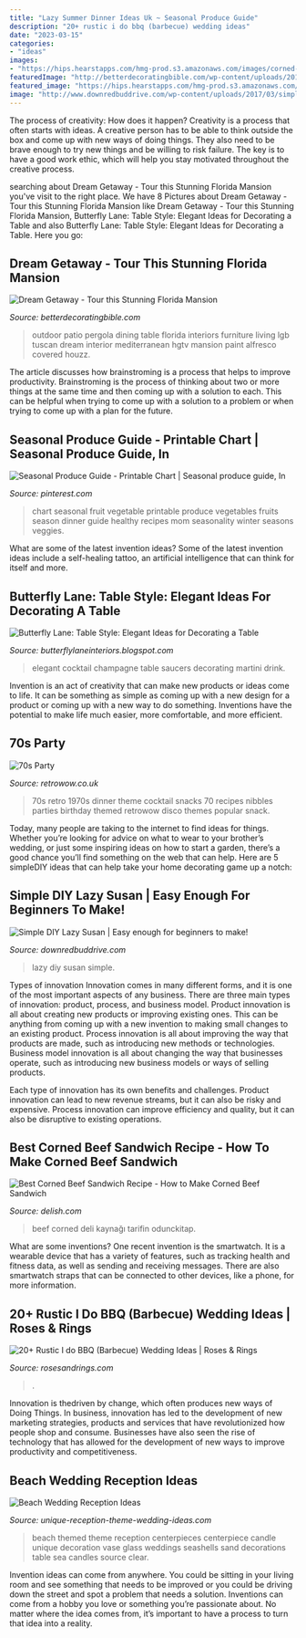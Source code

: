 ```yaml
---
title: "Lazy Summer Dinner Ideas Uk ~ Seasonal Produce Guide"
description: "20+ rustic i do bbq (barbecue) wedding ideas"
date: "2023-03-15"
categories:
- "ideas"
images:
- "https://hips.hearstapps.com/hmg-prod.s3.amazonaws.com/images/corned-beed-sandwich-horizontal-2-1551477215.png?crop=1.00xw:0.752xh;0,0.137xh&amp;resize=1200:*"
featuredImage: "http://betterdecoratingbible.com/wp-content/uploads/2013/12/outdoor-patio-dining-set-furniture.jpg"
featured_image: "https://hips.hearstapps.com/hmg-prod.s3.amazonaws.com/images/corned-beed-sandwich-horizontal-2-1551477215.png?crop=1.00xw:0.752xh;0,0.137xh&amp;resize=1200:*"
image: "http://www.downredbuddrive.com/wp-content/uploads/2017/03/simple-diy-lazy-susan-fb.png"
---
```



The process of creativity: How does it happen?
Creativity is a process that often starts with ideas. A creative person has to be able to think outside the box and come up with new ways of doing things. They also need to be brave enough to try new things and be willing to risk failure. The key is to have a good work ethic, which will help you stay motivated throughout the creative process.

	

		
searching about Dream Getaway - Tour this Stunning Florida Mansion you've visit to the right place. We have 8 Pictures about Dream Getaway - Tour this Stunning Florida Mansion like Dream Getaway - Tour this Stunning Florida Mansion, Butterfly Lane: Table Style: Elegant Ideas for Decorating a Table and also Butterfly Lane: Table Style: Elegant Ideas for Decorating a Table. Here you go:
		
    
## Dream Getaway - Tour This Stunning Florida Mansion

<img loading=lazy src="http://betterdecoratingbible.com/wp-content/uploads/2013/12/outdoor-patio-dining-set-furniture.jpg" onerror="this.onerror=null;this.src='https://tse3.mm.bing.net/th?id=OIP.IQxL18HJ0QfwQObvcw4h0gHaLH&amp;pid=15.1';" alt="Dream Getaway - Tour this Stunning Florida Mansion">

_Source: betterdecoratingbible.com_

>outdoor patio pergola dining table florida interiors furniture living lgb tuscan dream interior mediterranean hgtv mansion paint alfresco covered houzz. 

	

The article discusses how brainstroming is a process that helps to improve productivity. Brainstroming is the process of thinking about two or more things at the same time and then coming up with a solution to each. This can be helpful when trying to come up with a solution to a problem or when trying to come up with a plan for the future.

    
## Seasonal Produce Guide - Printable Chart | Seasonal Produce Guide, In

<img loading=lazy src="https://i.pinimg.com/736x/bd/e1/cc/bde1ccaf94b760faf3d82631ddbe798b.jpg" onerror="this.onerror=null;this.src='https://tse1.mm.bing.net/th?id=OIP.hw6b5elktVZV-YkAqUpKPwHaJl&amp;pid=15.1';" alt="Seasonal Produce Guide - Printable Chart | Seasonal produce guide, In">

_Source: pinterest.com_

>chart seasonal fruit vegetable printable produce vegetables fruits season dinner guide healthy recipes mom seasonality winter seasons veggies. 

	

What are some of the latest invention ideas?
Some of the latest invention ideas include a self-healing tattoo, an artificial intelligence that can think for itself and more.

    
## Butterfly Lane: Table Style: Elegant Ideas For Decorating A Table

<img loading=lazy src="http://2.bp.blogspot.com/-woamZ9jnEWI/T4ySfdWpjUI/AAAAAAAAAXg/yG3GVw34KH0/s1600/glhsa_2_l.jpg" onerror="this.onerror=null;this.src='https://tse3.mm.bing.net/th?id=OIP.2fVcb00iF2KdSrdkt8-U2QHaHa&amp;pid=15.1';" alt="Butterfly Lane: Table Style: Elegant Ideas for Decorating a Table">

_Source: butterflylaneinteriors.blogspot.com_

>elegant cocktail champagne table saucers decorating martini drink. 

	

Invention is an act of creativity that can make new products or ideas come to life. It can be something as simple as coming up with a new design for a product or coming up with a new way to do something. Inventions have the potential to make life much easier, more comfortable, and more efficient.

    
## 70s Party

<img loading=lazy src="https://www.retrowow.co.uk/retro_britain/70s/70s_party_2.jpg" onerror="this.onerror=null;this.src='https://tse4.mm.bing.net/th?id=OIP.eRspwgrbmDcH7qnT97xF-gHaFd&amp;pid=15.1';" alt="70s Party">

_Source: retrowow.co.uk_

>70s retro 1970s dinner theme cocktail snacks 70 recipes nibbles parties birthday themed retrowow disco themes popular snack. 

	

Today, many people are taking to the internet to find ideas for things. Whether you’re looking for advice on what to wear to your brother’s wedding, or just some inspiring ideas on how to start a garden, there’s a good chance you’ll find something on the web that can help. Here are 5 simpleDIY ideas that can help take your home decorating game up a notch: 

    
## Simple DIY Lazy Susan | Easy Enough For Beginners To Make!

<img loading=lazy src="http://www.downredbuddrive.com/wp-content/uploads/2017/03/simple-diy-lazy-susan-fb.png" onerror="this.onerror=null;this.src='https://tse3.mm.bing.net/th?id=OIP.aqjd80M0etBCySd-8IDkowHaGN&amp;pid=15.1';" alt="Simple DIY Lazy Susan | Easy enough for beginners to make!">

_Source: downredbuddrive.com_

>lazy diy susan simple. 

	

Types of innovation
Innovation comes in many different forms, and it is one of the most important aspects of any business. There are three main types of innovation: product, process, and business model.
Product innovation is all about creating new products or improving existing ones. This can be anything from coming up with a new invention to making small changes to an existing product. Process innovation is all about improving the way that products are made, such as introducing new methods or technologies. Business model innovation is all about changing the way that businesses operate, such as introducing new business models or ways of selling products.

Each type of innovation has its own benefits and challenges. Product innovation can lead to new revenue streams, but it can also be risky and expensive. Process innovation can improve efficiency and quality, but it can also be disruptive to existing operations.

    
## Best Corned Beef Sandwich Recipe - How To Make Corned Beef Sandwich

<img loading=lazy src="https://hips.hearstapps.com/hmg-prod.s3.amazonaws.com/images/corned-beed-sandwich-horizontal-2-1551477215.png?crop=1.00xw:0.752xh;0,0.137xh&amp;resize=1200:*" onerror="this.onerror=null;this.src='https://tse2.mm.bing.net/th?id=OIP.3xqCFVicd_yxrdPlR2LujwHaDt&amp;pid=15.1';" alt="Best Corned Beef Sandwich Recipe - How to Make Corned Beef Sandwich">

_Source: delish.com_

>beef corned deli kaynağı tarifin odunckitap. 

	

What are some inventions?
One recent invention is the smartwatch. It is a wearable device that has a variety of features, such as tracking health and fitness data, as well as sending and receiving messages. There are also smartwatch straps that can be connected to other devices, like a phone, for more information.

    
## 20+ Rustic I Do BBQ (Barbecue) Wedding Ideas | Roses &amp; Rings

<img loading=lazy src="http://www.rosesandrings.com/wp-content/uploads/2018/01/Country-buffet-for-a-wedding-reception-under-an-open-barn.jpg" onerror="this.onerror=null;this.src='https://tse1.mm.bing.net/th?id=OIP.jL1S60AgnRAcoSQzQB9xgAHaLM&amp;pid=15.1';" alt="20+ Rustic I do BBQ (Barbecue) Wedding Ideas | Roses &amp; Rings">

_Source: rosesandrings.com_

>. 

	

Innovation is thedriven by change, which often produces new ways of Doing Things. In business, innovation has led to the development of new marketing strategies, products and services that have revolutionized how people shop and consume. Businesses have also seen the rise of technology that has allowed for the development of new ways to improve productivity and competitiveness.

    
## Beach Wedding Reception Ideas

<img loading=lazy src="http://www.unique-reception-theme-wedding-ideas.com/images/beachweddingcenterpieceideas.jpg" onerror="this.onerror=null;this.src='https://tse3.mm.bing.net/th?id=OIP.sJ67CDCmB07gB1ugHcHuMgAAAA&amp;pid=15.1';" alt="Beach Wedding Reception Ideas">

_Source: unique-reception-theme-wedding-ideas.com_

>beach themed theme reception centerpieces centerpiece candle unique decoration vase glass weddings seashells sand decorations table sea candles source clear. 

	

Invention ideas can come from anywhere. You could be sitting in your living room and see something that needs to be improved or you could be driving down the street and spot a problem that needs a solution. Inventions can come from a hobby you love or something you’re passionate about. No matter where the idea comes from, it’s important to have a process to turn that idea into a reality.

